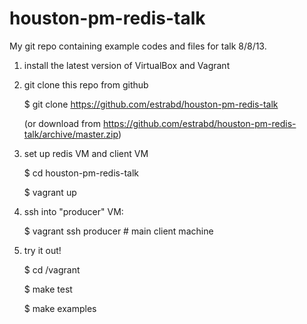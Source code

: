 houston-pm-redis-talk
=====================

My git repo containing example codes and files for talk 8/8/13.

1. install the latest version of VirtualBox and Vagrant

2. git clone this repo from github

	$ git clone https://github.com/estrabd/houston-pm-redis-talk

	(or download from https://github.com/estrabd/houston-pm-redis-talk/archive/master.zip)

3. set up redis VM and client VM

	$ cd houston-pm-redis-talk

	$ vagrant up

4. ssh into "producer" VM:

	$ vagrant ssh producer # main client machine

5. try it out!

	$ cd /vagrant

	$ make test

	$ make examples
